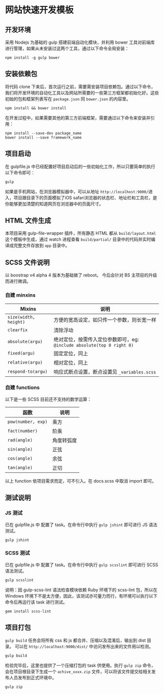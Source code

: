 # 网站快速开发模板

## 开发环境
采用 Nodejs 为基础的 gulp 搭建前端自动化模块，并利用 bower 工具对前端库进行管理，如果从未安装过这两个工具，通过以下命令全局安装：
```
npm install -g gulp bower
```

## 安装依赖包
将代码 clone 下来后，首次运行之前，需要需安装项目依赖包。通过以下命令，我们将开发环境的自动化工具以及网站所需要的一些第三方框架都初始化好。这些初始的包和框架列表写在 `package.json` 同 `bower.json` 的内容里。
```
npm install && bower install
```

在开发过程中，如果需要其他的第三方前端框架，需要通过以下命令来安装并引用：
```
npm install --save-dev package_name
bower install --save framework_name
```

## 项目启动
在 gulpfile.js 中已经配置好项目启动后的一些初始化工作，所以只要简单的执行以下命令即可：
```
gulp
```

如果是手机网站，在浏览器模拟器中，可以从地址 `http://localhost:9000/`进入，项目跟目录下的页面模拟了iOS safari浏览器的状态栏、地址栏和工具栏，是你能够更加清楚的知道网页在浏览器中的页面尺寸。

## HTML 文件生成
本项目采用 gulp-file-wrapper 插件，所有静态 HTML 都从 `build/layout.html` 这个模板中生成，通过 watch 进程查看 `build/partial/` 目录中的代码并实时编译成完整文件存放到 `app` 目录中。

## SCSS 文件说明
以 boostrap v4 alpha 4 版本为基础做了 reboot。 今后会针对 BS 主项目的升级而进行微调。

### 自建 minxins

| Mixins | 说明 |
| --- | --- |
| `size(width, height)` | 方便的宽高设定，如只传一个参数，则长宽一样 |
| `clearfix` | 清除浮动|
| `absolute(argu)` | 绝对定位，按需传入定位参数即可，eg: `@include absolute(top 0 right 0)`|
| `fixed(argu)` | 固定定位，同上|
| `relative(argu)` | 相对定位，同上|
| `respond-to(argu)` | 响应式断点设置，断点设置见 `_variables.scss`|

### 自建 functions
以下是一些 SCSS 目前还不支持的数学运算：

| 函数 | 说明 |
| --- | --- |
| `pow(number, exp)`| 乘方 |
| `fact(number)`    | 阶乘 |
| `rad(angle)`      | 角度转弧度 |
| `sin(angle)`      | 正弦 |
| `cos(angle)`      | 余弦 |
| `tan(angle)`      | 正切 |

以上 function 依项目需求而定，可不引入。在 docs.scss 中取消 import 即可。

## 测试说明

### JS 测试
已在 gulpfile.js 中 配置了 task。在命令行中执行 `gulp jshint` 即可进行 JS 语法测试。
```
gulp jshint
```

### SCSS 测试
已在 gulpfile.js 中 配置了 task。在命令行中执行 `gulp scsslint` 即可进行 SCSS 语法测试。
```
gulp scsslint
```

说明：因 gulp-scss-lint 语法检查模块依赖 Ruby 环境下的 scss-lint 包，所以在 Windows 环境下不是太方便，因此，该测试亦可量力而行，有环境可以执行以下命令后再运行该 task 进行测试。
```
gem install scss-lint
```

## 项目打包
`gulp build` 任务会将所有 css 和 js 都合并、压缩以及混淆后，输出到 dist 目录。 可以在 `http://localhost:9000/dist/` 中访问发布出来的文件用以检测。
```
gulp build
```

检验完毕后，这里也提供了一个压缩打包的 task 供使用。执行 `gulp zip` 命令，会在项目根目录下生成一个 `achive_xxxx.zip` 文件，可以将该文件提交给相关发布人员发布到正式环境中。
```
gulp zip
```
